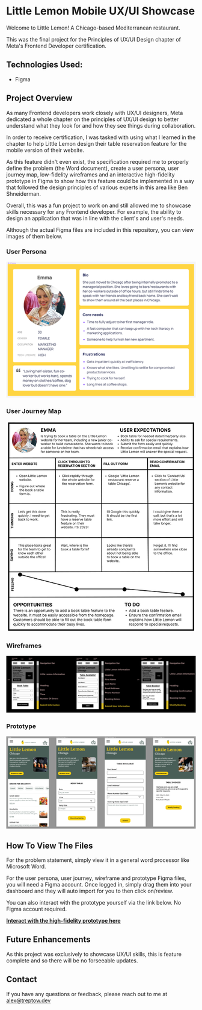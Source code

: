 # Little Lemon Mobile UX/UI Showcase

Welcome to Little Lemon! A Chicago-based Mediterranean restaurant.

This was the final project for the Principles of UX/UI Design chapter of Meta's Frontend Developer certification.

## Technologies Used:

- Figma

## Project Overview

As many Frontend developers work closely with UX/UI designers, Meta dedicated a whole chapter on the principles of UX/UI design to better understand what they look for and how they see things during collaboration.

In order to receive certification, I was tasked with using what I learned in the chapter to help Little Lemon design their table reservation feature for the mobile version of their website.

As this feature didn't even exist, the specification required me to properly define the problem (the Word document), create a user persona, user journey map, low-fidelity wireframes and an interactive high-fidelity prototype in Figma to show how this feature could be implemented in a way that followed the design principles of various experts in this area like Ben Shneiderman.

Overall, this was a fun project to work on and still allowed me to showcase skills necessary for any Frontend developer. For example, the ability to design an application that was in line with the client's and user's needs. 

Although the actual Figma files are included in this repository, you can view images of them below.

### **User Persona**

![User Persona](Images/User%20Persona.png)

### **User Journey Map**

![User Journey Map](Images/User%20Journey%20Map.png)

### **Wireframes**

![Wireframes](Images/Wireframes%20for%20Little%20Lemon.png)

### **Prototype**

![Prototype](Images/Prototype%20for%20Little%20Lemon.png)

## How To View The Files

For the problem statement, simply view it in a general word processor like Microsoft Word.

For the user persona, user journey, wireframe and prototype Figma files, you will need a Figma account. Once logged in, simply drag them into your dashboard and they will auto import for you to then click on/review.

You can also interact with the prototype yourself via the link below. No Figma account required.

**[Interact with the high-fidelity prototype here](https://www.figma.com/proto/RCnCHzOHnVoz37xDycm0Nm?type=design&node-id=0-1&mode=design&t=iTkZ9hAPYTX4NuP9-6)**

## Future Enhancements

As this project was exclusively to showcase UX/UI skills, this is feature complete and so there will be no forseeable updates.

## Contact

If you have any questions or feedback, please reach out to me at [alex@treptow.dev](mailto:alex@treptow.dev)
